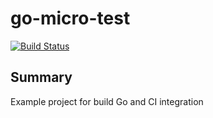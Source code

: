 go-micro-test
============

[![Build Status](https://travis-ci.org/skandyla/docker-wrk.svg?branch=master)](https://travis-ci.org/skandyla/go-micro-test)

## Summary
Example project for build Go and CI integration
